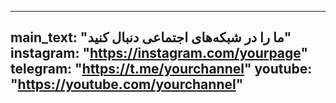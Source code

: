 
---
main_text: "ما را در شبکه‌های اجتماعی دنبال کنید"
instagram: "https://instagram.com/yourpage"
telegram: "https://t.me/yourchannel"
youtube: "https://youtube.com/yourchannel"
---
